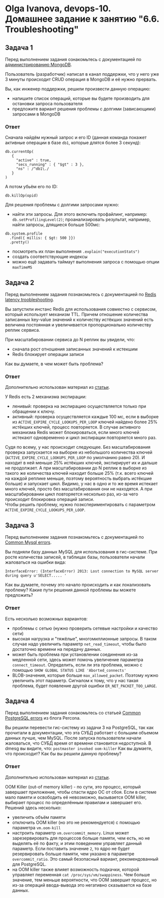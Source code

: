 # Olga Ivanova, devops-10. Домашнее задание к занятию "6.6. Troubleshooting"

## Задача 1

Перед выполнением задания ознакомьтесь с документацией по [администрированию MongoDB](https://docs.mongodb.com/manual/administration/).

Пользователь (разработчик) написал в канал поддержки, что у него уже 3 минуты происходит CRUD операция в MongoDB и её
нужно прервать.

Вы, как инженер поддержки, решили произвести данную операцию:
- напишите список операций, которые вы будете производить для остановки запроса пользователя
- предложите вариант решения проблемы с долгими (зависающими) запросами в MongoDB

### Ответ

Сначала найдём нужный запрос и его ID (данная команда покажет активные операции в базе `db1`, которые длятся более 3 секунд):  
```text
db.currentOp(
   {
     "active" : true,
     "secs_running" : { "$gt" : 3 },
     "ns" : /^db1\./
   }
)
```

А потом убьём его по ID:  
```text
db.killOp(opid)
```

Для решения проблемы с долгими запросами нужно:  
- найти эти запросы. Для этого включить профайлинг, например: `db.setProfilingLevel(2)`; проанализировать результат, например, найти запросы, длящиеся больше 500мс:  
```text
db.system.profile
  .find({ millis: { $gt: 500 }})
  .pretty()
```
- посмотреть их план выполнения `.explain("executionStats")`  
- создать соответствующие индексы  
- можно ещё задавать таймаут выполнения запроса с помощью опции `maxTimeMS`  

## Задача 2

Перед выполнением задания познакомьтесь с документацией по [Redis latency troobleshooting](https://redis.io/topics/latency).

Вы запустили инстанс Redis для использования совместно с сервисом, который использует механизм TTL.
Причем отношение количества записанных key-value значений к количеству истёкших значений есть величина постоянная и
увеличивается пропорционально количеству реплик сервиса.

При масштабировании сервиса до N реплик вы увидели, что:
- сначала рост отношения записанных значений к истекшим
- Redis блокирует операции записи

Как вы думаете, в чем может быть проблема?

### Ответ

Дополнительно использован материал из [статьи](https://blog.twitter.com/engineering/en_us/topics/infrastructure/2019/improving-key-expiration-in-redis).

У Redis есть 2 механизма экспирации:  
- ленивый: проверка на экспирацию осуществляется только при обращении к ключу.  
- активный: проверка осуществляется каждые 100 мс, если в выборке из `ACTIVE_EXPIRE_CYCLE_LOOKUPS_PER_LOOP` ключей найдено более 25% истёкших ключей, процесс повторяется.
В случае активного механизма Redis может блокироваться, если много ключей истекают одновременно и цикл экспирации повторяется много раз.

Судя по всему, у нас происходит следующее. Без масштабирования проверка запускается на выборке из небольшого количества ключей (`ACTIVE_EXPIRE_CYCLE_LOOKUPS_PER_LOOP` по умолчанию равно 20). 
И находит в ней меньше 25% истёкших ключей, экспирирует их и дальше не продолжает. А при масштабировании до N реплик в выборке из такого же количества ключей находит больше 25%
(т.к. всего ключей на каждой реплике меньше, поэтому вероятность выбрать истёкшие больше) и запускает цикл. Видимо, у нас в одно и то же время истекает много ключей, просто без масштабирования 
они не находятся. А при масштабировании цикл повторяется несколько раз, из-за чего происходит блокировка операций записи.  
Чтобы решить проблему, нужно поэкспериментировать с параметром `ACTIVE_EXPIRE_CYCLE_LOOKUPS_PER_LOOP`.  

## Задача 3

Перед выполнением задания познакомьтесь с документацией по [Common Mysql errors](https://dev.mysql.com/doc/refman/8.0/en/common-errors.html).

Вы подняли базу данных MySQL для использования в гис-системе. При росте количества записей, в таблицах базы,
пользователи начали жаловаться на ошибки вида:
```text
InterfaceError: (InterfaceError) 2013: Lost connection to MySQL server during query u'SELECT..... '
```

Как вы думаете, почему это начало происходить и как локализовать проблему?
Какие пути решения данной проблемы вы можете предложить?

### Ответ

Есть несколько возможных вариантов:  
- проблемы с сетью (нужно проверить сетевые настройки и качество сети)  
- высокая нагрузка и "тяжёлые", многомиллионные запросы. В таком случае надо увеличить параметр `net_read_timeout`, чтобы было достаточно времени на передачу данных.
- может быть проблема при установлении соединения из-за медленной сети, здесь может помочь увеличение параметра `connect_timeout`. Определить, если ли эта проблема, можно с помощью 
`SHOW GLOBAL STATUS LIKE 'Aborted_connects'`
- BLOB-значения, которые больше `max_allowed_packet`. Поэтому нужно увеличить этот параметр. Сигналом к тому, что у нас такая проблема, будет появление другой ошибки `ER_NET_PACKET_TOO_LARGE`.

## Задача 4

Перед выполнением задания ознакомьтесь со статьей [Common PostgreSQL errors](https://www.percona.com/blog/2020/06/05/10-common-postgresql-errors/) из блога Percona.

Вы решили перевести гис-систему из задачи 3 на PostgreSQL, так как прочитали в документации, что эта СУБД работает с большим объемом данных лучше, чем MySQL.
После запуска пользователи начали жаловаться, что СУБД время от времени становится недоступной. В dmesg вы видите, что:
`postmaster invoked oom-killer`
Как вы думаете, что происходит? Как бы вы решили данную проблему?

### Ответ

Дополнительно использован материал из [статьи](https://habr.com/ru/company/southbridge/blog/464245/).

OOM Killer (out-of memory killer) - по сути, это процесс, который завершает приложение, чтобы спасти ядро ОС от сбоя. 
Если в системе мало памяти и освободить её невозможно, вызывается OOM killer, выбирает процесс по определённым правилам и завершает его. 
Решений здесь несколько:  
- увеличить объём памяти  
- отключить OOM killer (но это не рекомендуется) с помощью параметра `vm.oom-kill`  
- настроить параметр `vm.overcommit_memory`. Linux может зарезервировать для процессов больше памяти, чем есть, но не выделять её по факту, и этим поведением управляет данный параметр. 
Если поставить значение `2`, то ядро не будет резервировать больше памяти, чем указано в параметре `overcommit_ratio`. Это самый безопасный вариант, рекомендованный для PostgreSQL.  
- на OOM killer также влияет возможность подкачки, которой управляет переменная `cat /proc/sys/vm/swappiness`. Чем больше значение, тем меньше вероятности, что OOM завершит процесс, но из-за операций ввода-вывода это негативно сказывается на базе данных.
